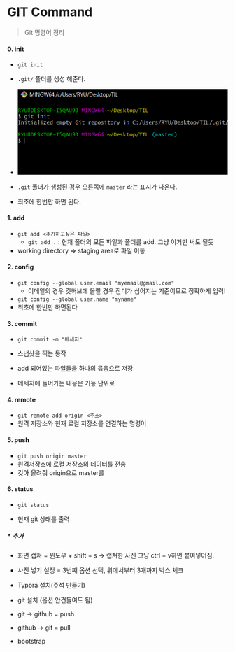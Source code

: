 # GIT Command

> Git 명령어 정리



#### 0. init

- `git init`

- `.git/` 폴더를 생성 해준다.
- ![image-20201229151402176](Command.assets/image-20201229151402176.png)
- `.git` 폴더가 생성된 경우 오른쪽에 `master` 라는 표시가 나온다.
- 최초에 한번만 하면 된다.



#### 1. add

- `git add <추가하고싶은 파일>` 
  - `git add .` : 현재 폴더의 모든 파일과 폴더를 add. 그냥 이거만 써도 될듯
- working directory => staging area로 파일 이동



#### 2. config

- `git config --global user.email "myemail@gmail.com"`
  - 이메일의 경우 깃허브에 올릴 경우 잔디가 심어지는 기준이므로 정확하게 입력!
- `git config --global user.name "myname"`
- 최초에 한번만 하면된다



#### 3. commit

- `git commit -m "메세지"`
- 스냅샷을 찍는 동작
- add 되어있는 파일들을 하나의 묶음으로 저장

- 메세지에 들어가는 내용은 기능 단위로 



#### 4. remote

- `git remote add origin <주소>`
- 원격 저장소와 현재 로컬 저장소를 연결하는 명령어



#### 5. push

- `git push origin master`
- 원격저장소에 로컬 저장소의 데이터를 전송
- 깃아 올려줘 origin으로 master를



#### 6. status

- `git status`

- 현재 git 상태를 출력

  





##### *   추가

- 화면 캡쳐 = 윈도우 + shift + s    -> 캡쳐한 사진 그냥 ctrl + v하면 붙여넣어짐.

- 사진 넣기 설정 = 3번째 옵션 선택, 위에서부터 3개까지 박스 체크

- Typora 설치(주석 만들기)
- git 설치 (옵션 안건들여도 됨)

- git -> github = push
- github -> git = pull

- bootstrap 
